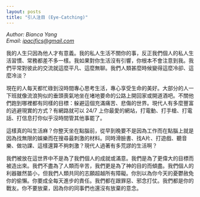 ```yaml
---
layout: posts
title: "引人注目 (Eye-Catching)"
---
```

*Author: Bianca Yang*<br>
*Email: ipacifics@gmail.com*<br>

我的人生只因為他人才有意義。我的私人生活不關你的事，反正我們個人的私人生活習慣、常務都差不多一樣。我如果對你生活沒有引響，你根本不會注意到我。我們平常對彼此的交流就這麼平凡、這麼無聊。我們人類甚麼時候變得這麼冷卻、這麼冷淡？

現在的人每天都忙碌到沒時間專心思考生活，專心享受生命的美好。大部分的人一下班就像流浪狗似的垂頭喪氣地坐在堵地要命的公路上開回家或開道酒吧。不關他們跑到哪裡都有同樣的目標：躲避這個充滿痛苦、悲傷的世界。現代人有多麼豐富的逃避現實的方式？有網路就可以 24/7 上你最愛的網站，打電動、打手槍、打電話、打信息打你似乎沒時間管其他事罷了。

這樣真的叫生活麻？你整天坐在點腦前，從早到晚要不是因為工作而在點腦上就是因為找無限的娛樂而在搜尋最刺激的材料。同時滑臉書、找A片、打遊戲、聽音樂、做功課、這樣還算不夠刺激？現代人過著有多荒謬的生活啊？

我們被放在這世界中不是為了我們個人的成就或滿意。我們是為了更偉大的目標而被造出來。我們不盡為了人類而辛苦，我們更是為了神的目的而傾盡。我們個人的利器雖然苗小，但我們人類共同的志願超越所有障礙。你別以為你今天的憂鬱赦免你的偷懶。你要成全每天進步的責任。我們都在跟罪惡、邪念打仗。我們都是你的戰友。你不要放棄，因為你的同事們也還沒有放棄的意念。

